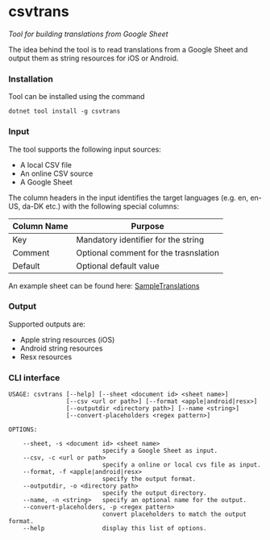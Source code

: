 # csvtrans
_Tool for building translations from Google Sheet_

The idea behind the tool is to read translations from a Google Sheet and output them as string resources for iOS or Android. 

### Installation
Tool can be installed using the command

    dotnet tool install -g csvtrans
    
### Input
The tool supports the following input sources:

- A local CSV file
- An online CSV source
- A Google Sheet

The column headers in the input identifies the target languages (e.g. en, en-US, da-DK etc.) with the following special columns:

|Column Name |Purpose |
|------------|--------|
Key|Mandatory identifier for the string
Comment|Optional comment for the trasnslation
Default|Optional default value

An example sheet can be found here: [SampleTranslations](https://docs.google.com/spreadsheets/d/1SpSu13Gtk8aBsGK4b-iRK4wmmTtywx3twN1yABAVTOA/edit?usp=sharing)

### Output
Supported outputs are:

- Apple string resources (iOS)
- Android string resources
- Resx resources

### CLI interface

    USAGE: csvtrans [--help] [--sheet <document id> <sheet name>]
                    [--csv <url or path>] [--format <apple|android|resx>]
                    [--outputdir <directory path>] [--name <string>]
                    [--convert-placeholders <regex pattern>]

    OPTIONS:

        --sheet, -s <document id> <sheet name>
                              specify a Google Sheet as input.
        --csv, -c <url or path>
                              specify a online or local cvs file as input.
        --format, -f <apple|android|resx>
                              specify the output format.
        --outputdir, -o <directory path>
                              specify the output directory.
        --name, -n <string>   specify an optional name for the output.
        --convert-placeholders, -p <regex pattern>
                              convert placeholders to match the output format.
        --help                display this list of options.